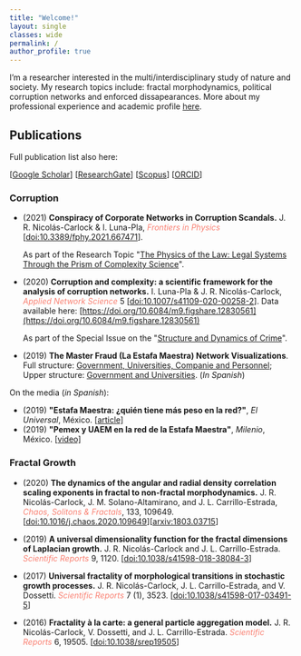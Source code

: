 ```yaml
---
title: "Welcome!"
layout: single
classes: wide
permalink: /
author_profile: true
---
```


I’m a researcher interested in the multi/interdisciplinary study of nature and society. My research topics include: fractal morphodynamics, political corruption networks and enforced dissapearances. More about my professional experience and academic profile [here](https://jrncarlock.github.io/about/). 

<!--
## Contact information
José R. Nicolás-Carlock
Postdoctoral Researcher
Institute of Legal Research
National Autonomous University of Mexico (UNAM)
National System of Researchers (SNI-C)
E-mail: `jnicolas(at)unam.mx`
-->

## Publications

Full publication list also here:

\[[Google Scholar](https://scholar.google.com/citations?user=Tpqh9iwAAAAJ&hl=en)\] 
\[[ResearchGate](https://www.researchgate.net/profile/J_Nicolas-Carlock)\] 
\[[Scopus](https://www.scopus.com/authid/detail.uri?authorId=57074110400)\] 
\[[ORCID](http://orcid.org/0000-0003-4065-372X)\]

### Corruption

* (2021) **Conspiracy of Corporate Networks in Corruption Scandals.** J. R. Nicolás-Carlock & I. Luna-Pla, <span style="color:Salmon">*Frontiers in Physics*</span> \[[doi:10.3389/fphy.2021.667471](https://doi.org/10.3389/fphy.2021.667471)\]. 

  As part of the Research Topic "[The Physics of the Law: Legal Systems Through the Prism of Complexity Science](https://www.frontiersin.org/research-topics/15018/the-physics-of-the-law-legal-systems-through-the-prism-of-complexity-science#articles)". 

* (2020) **Corruption and complexity: a scientific framework for the analysis of corruption networks.** I. Luna-Pla & J. R. Nicolás-Carlock, <span style="color:Salmon">*Applied Network Science*</span> 5 \[[doi:10.1007/s41109-020-00258-2](https://doi.org/10.1007/s41109-020-00258-2)\]. Data available here: [https://doi.org/10.6084/m9.figshare.12830561](https://doi.org/10.6084/m9.figshare.12830561)

  As part of the Special Issue on the "[Structure and Dynamics of Crime](https://link.springer.com/journal/41109/topicalCollection/AC_ec00594d4ee6cbbff42661f67ce6dac4)". 

* (2019) **The Master Fraud (La Estafa Maestra) Network Visualizations**. Full structure: [Government, Universities, Companie and Personnel](https://oci.juridicas.unam.mx/detalle-casos-de-estudio/113/diagrama-de-red-%22estafa-maestra%22); Upper structure: [Government and Universities](https://oci.juridicas.unam.mx/detalle-casos-de-estudio/114/diagrama-de-red-%22estafa-maestra-convenios%22). (_In Spanish_)

On the media (_in Spanish_):

* (2019) **"Estafa Maestra: ¿quién tiene más peso en la red?"**, _El Universal_, México. \[[article\]](https://www.eluniversal.com.mx/opinion/issa-luna-pla/estafa-maestra-quien-tiene-mas-peso-en-la-red?)
* (2019) **"Pemex y UAEM en la red de la Estafa Maestra"**, _Milenio_, México. \[[video\]](https://www.youtube.com/watch?v=zqWOV565TKc)

### Fractal Growth

* (2020) **The dynamics of the angular and radial density correlation scaling exponents in fractal to non-fractal morphodynamics.** J. R. Nicolás-Carlock, J. M. Solano-Altamirano, and J. L. Carrillo-Estrada, <span style="color:Salmon">*Chaos, Solitons & Fractals*</span>, 133, 109649. \[[doi:10.1016/j.chaos.2020.109649](https://doi.org/10.1016/j.chaos.2020.109649)\]\[[arxiv:1803.03715](https://arxiv.org/abs/1803.03715)\]

* (2019) **A universal dimensionality function for the fractal dimensions of Laplacian growth.** J. R. Nicolás-Carlock and J. L. Carrillo-Estrada. <span style="color:Salmon">*Scientific Reports*</span> 9, 1120. \[[doi:10.1038/s41598-018-38084-3](https://doi.org/10.1038/s41598-018-38084-3)\]

* (2017) **Universal fractality of morphological transitions in stochastic growth processes.** J. R. Nicolás-Carlock, J. L. Carrillo-Estrada, and V. Dossetti. <span style="color:Salmon">*Scientific Reports*</span> 7 (1), 3523. \[[doi:10.1038/s41598-017-03491-5](https://doi.org/10.1038/s41598-017-03491-5)\]

* (2016) **Fractality à la carte: a general particle aggregation model.** J. R. Nicolás-Carlock, V. Dossetti, and J. L. Carrillo-Estrada. <span style="color:Salmon">*Scientific Reports*</span> 6, 19505. \[[doi:10.1038/srep19505](https://doi.org/10.1038/srep19505)\]

<!--
## Complexity Science
-->
